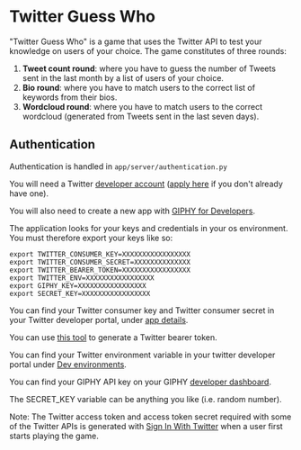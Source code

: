 # Twitter Guess Who

"Twitter Guess Who" is a game that uses the Twitter API to test your knowledge on users of your choice. The game constitutes of three rounds: 

1. **Tweet count round**: where you have to guess the number of Tweets sent in the last month by a list of users of your choice. 
2. **Bio round**: where you have to match users to the correct list of keywords from their bios. 
3. **Wordcloud round**: where you have to match users to the correct wordcloud (generated from Tweets sent in the last seven days).

## Authentication
Authentication is handled in `app/server/authentication.py` 

You will need a Twitter [developer account](https://developer.twitter.com/en/account/get-started) ([apply here](https://developer.twitter.com/en/apply-for-access) if you don't already have one).

You will also need to create a new app with [GIPHY for Developers](https://developers.giphy.com/dashboard/).

The application looks for your keys and credentials in your os environment. You must therefore export your keys like so: 

```
export TWITTER_CONSUMER_KEY=XXXXXXXXXXXXXXXXX
export TWITTER_CONSUMER_SECRET=XXXXXXXXXXXXXX
export TWITTER_BEARER_TOKEN=XXXXXXXXXXXXXXXXX
export TWITTER_ENV=XXXXXXXXXXXXXXXXX 
export GIPHY_KEY=XXXXXXXXXXXXXXXXX
export SECRET_KEY=XXXXXXXXXXXXXXXXX
```

You can find your Twitter consumer key and Twitter consumer secret in your Twitter developer portal, under [app details](https://developer.twitter.com/en/apps/).

You can use [this tool](https://glitch.com/~twitter-bearer-token) to generate a Twitter bearer token.

You can find your Twitter environment variable in your twitter developer portal under [Dev environments](https://developer.twitter.com/en/account/environments).

You can find your GIPHY API key on your GIPHY [developer dashboard](https://developers.giphy.com/dashboard/).

The SECRET_KEY variable can be anything you like (i.e. random number).

Note: The Twitter access token and access token secret required with some of the Twitter APIs is generated with [Sign In With Twitter](https://developer.twitter.com/en/docs/basics/authentication/guides/log-in-with-twitter) when a user first starts playing the game.